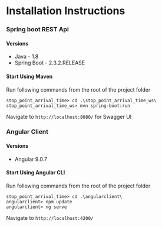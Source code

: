 # Installation Instructions

### Spring boot REST Api
#### Versions
* Java - 1.8
* Spring Boot - 2.3.2.RELEASE

#### Start Using Maven
Run following commands from the root of the project folder

`stop_point_arrival_time> cd .\stop_point_arrival_time_ws\`   
`stop_point_arrival_time_ws> mvn spring-boot:run`

Navigate to `http://localhost:8080/` for Swagger UI

### Angular Client
#### Versions
* Angular 9.0.7

#### Start Using Angular CLI 
Run following commands from the root of the project folder

`stop_point_arrival_time> cd .\angularclient\`  
`angularclient> npm update`  
`angularclient> ng serve` 

Navigate to `http://localhost:4200/`
